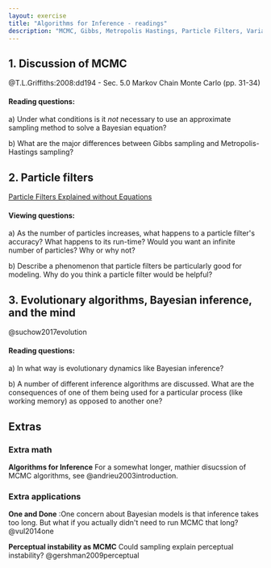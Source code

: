 ```yaml
---
layout: exercise
title: "Algorithms for Inference - readings"
description: "MCMC, Gibbs, Metropolis Hastings, Particle Filters, Variational Bayes" 
---
```


## 1. Discussion of MCMC

@T.L.Griffiths:2008:dd194 - Sec. 5.0 Markov Chain Monte Carlo (pp. 31-34)

#### Reading questions:

a) Under what conditions is it *not* necessary to use an approximate sampling method to solve a Bayesian equation?

b) What are the major differences between Gibbs sampling and Metropolis-Hastings sampling? 

## 2. Particle filters

[Particle Filters Explained without Equations](https://www.youtube.com/watch?v=aUkBa1zMKv4)

#### Viewing questions:

a) As the number of particles increases, what happens to a particle filter's accuracy? What happens to its run-time? Would you want an infinite number of particles? Why or why not?

b) Describe a phenomenon that particle filters be particularly good for modeling. Why do you think a particle filter would be helpful?

## 3. Evolutionary algorithms, Bayesian inference, and the mind

@suchow2017evolution

#### Reading questions:

a) In what way is evolutionary dynamics like Bayesian inference?

b) A number of different inference algorithms are discussed. What are the consequences of one of them being used for a particular process (like working memory) as opposed to another one?

## Extras
### Extra math
**Algorithms for Inference** For a somewhat longer, mathier disucssion of MCMC algorithms, see @andrieu2003introduction.

### Extra applications
**One and Done** :One concern about Bayesian models is that inference takes too long. But what if you actually didn't need to run MCMC that long? @vul2014one

**Perceptual instability as MCMC** Could sampling explain perceptual instability? @gershman2009perceptual